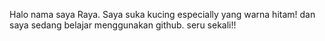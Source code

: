Halo nama saya Raya. Saya suka kucing especially yang warna hitam!
dan saya sedang belajar menggunakan github. seru sekali!!